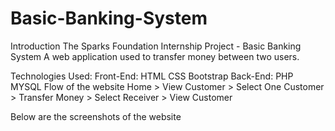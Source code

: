 # Basic-Banking-System
Introduction
The Sparks Foundation Internship Project - Basic Banking System
A web application used to transfer money between two users.

Technologies Used:
Front-End:
HTML
CSS
Bootstrap
Back-End:
PHP
MYSQL
Flow of the website
Home > View Customer > Select One Customer > Transfer Money > Select Receiver > View Customer

Below are the screenshots of the website
